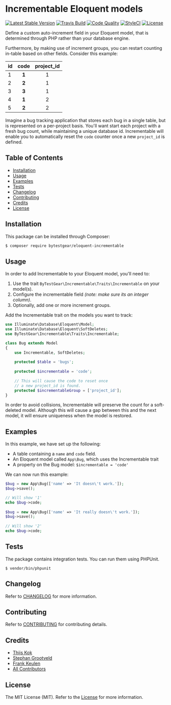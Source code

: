 # Incrementable Eloquent models

[![Latest Stable Version](https://poser.pugx.org/bytestgear/eloquent-incrementable/v/stable)](https://packagist.org/packages/bytestgear/eloquent-incrementable)
[![Travis Build](https://travis-ci.org/byTestGear/eloquent-incrementable.svg?branch=master)](https://travis-ci.org/byTestGear/eloquent-incrementable)
[![Code Quality](https://scrutinizer-ci.com/g/byTestGear/eloquent-incrementable/badges/quality-score.png?b=master)](https://scrutinizer-ci.com/g/byTestGear/eloquent-incrementable/?branch=master)
[![StyleCI](https://styleci.io/repos/89586066/shield)](https://styleci.io/repos/89586066)
[![License](https://poser.pugx.org/bytestgear/eloquent-incrementable/license)](https://packagist.org/packages/eloquent-incrementable)

Define a custom auto-increment field in your Eloquent model, that is determined through PHP 
rather than your database engine. 

Furthermore, by making use of increment groups, you can restart counting in-table based on 
other fields. Consider this example:

| id | **code** | project_id |
|----|:--------:|:----------:|
| 1  | **1**    | 1          |
| 2  | **2**    | 1          |
| 3  | **3**    | 1          |
| 4  | **1**    | 2          |
| 5  | **2**    | 2          |

Imagine a bug tracking application that stores each bug in a single table, but is represented 
on a per-project basis. You'll want start each project with a fresh bug count, while maintaining
a unique database id. Incrementable will enable you to automatically reset the `code` counter 
once a new `project_id` is defined. 

## Table of Contents

- [Installation](#installation)
- [Usage](#usage)
- [Examples](#examples)
- [Tests](#tests)
- [Changelog](#changelog)
- [Contributing](#contributing)
- [Credits](#credits)
- [License](#license)
  
## Installation

This package can be installed through Composer:

```sh
$ composer require bytestgear/eloquent-incrementable
```

## Usage

In order to add Incrementable to your Eloquent model, you'll need to:<br />

1. Use the trait ```ByTestGear\Incrementable\Traits\Incrementable``` on your model(s).
2. Configure the incrementable field *(note: make sure its an integer column)*.
3. Optionally, add one or more increment groups.

Add the Incrementable trait on the models you want to track:

```php
use Illuminate\Database\Eloquent\Model;
use Illuminate\Database\Eloquent\SoftDeletes;
use ByTestGear\Incrementable\Traits\Incrementable;

class Bug extends Model
{
    use Incrementable, SoftDeletes;
    
    protected $table = 'bugs';
    
    protected $incrementable = 'code';
    
    // This will cause the code to reset once
    // a new project_id is found.
    protected $incrementableGroup = ['project_id'];
}
```

In order to avoid collisions, Incrementable will preserve the count for a
soft-deleted model. Although this will cause a gap between this and the 
next model, it will ensure uniqueness when the model is restored.
 
## Examples

In this example, we have set up the following:

- A table containing a `name` and `code` field.
- An Eloquent model called `App\Bug`, which uses the Incrementable trait
- A property on the Bug model: `$incrementable = 'code'`

We can now run this example:

```php
$bug = new App\Bug(['name' => 'It doesn\'t work.']);
$bug->save();

// Will show '1'
echo $bug->code;
 
$bug = new App\Bug(['name' => 'It really doesn\'t work.']);
$bug->save();
 
// Will show '2'
echo $bug->code; 
```

## Tests

The package contains integration tests. You can run them using PHPUnit.

```
$ vendor/bin/phpunit
```

## Changelog

Refer to [CHANGELOG](CHANGELOG.md) for more information.

## Contributing

Refer to [CONTRIBUTING](CONTRIBUTING.md) for contributing details.

## Credits

- [Thijs Kok](https://www.testmonitor.com/)
- [Stephan Grootveld](https://www.testmonitor.com/)
- [Frank Keulen](https://www.testmonitor.com/)
- [All Contributors](../../contributors)

## License

The MIT License (MIT). Refer to the [License](LICENSE.md) for more information.

